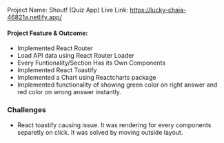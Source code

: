 Project Name: Shout! (Quiz App)
Live Link: https://lucky-chaja-46821a.netlify.app/

#### Project Feature & Outcome:

- Implemented React Router
- Load API data using React Router Loader
- Every Funtionality/Section Has its Own Components
- Implemented React Toastify
- Implemented a Chart using Reactcharts package
- Implemented functionality of showing green color on right answer and red color on wrong answer instantly.

### Challenges

- React toastify causing issue. It was rendering for every components separetly on click. It was solved by moving <ToastContainer/> outside layout.
